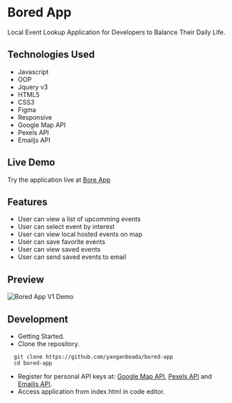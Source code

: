 # Bored App
Local Event Lookup Application for Developers to Balance Their Daily Life.


## Technologies Used

- Javascript
- OOP
- Jquery v3
- HTML5
- CSS3
- Figma
- Responsive
- Google Map API
- Pexels API
- Emailjs API


## Live Demo

Try the application live at [Bore App](https://boredapp.yanganboada.com/)


## Features

- User can view a list of upcomming events
- User can select event by interest
- User can view local hosted events on map
- User can save favorite events
- User can view saved events
- User can send saved events to email


## Preview

![Bored App V1 Demo](boredAppDemo.gif)


## Development

- Getting Started.
- Clone the repository.

``` 
  git clone https://github.com/yanganboada/bored-app
  cd bored-app
```

- Register for personal API keys at: [Google Map API](https://cloud.google.com/maps-platform/), [Pexels API](https://www.pexels.com/api/) and [Emailjs API](https://dashboard.emailjs.com/sign-up).
- Access application from index.html in code editor.

